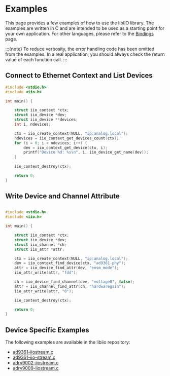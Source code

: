 # Examples

This page provides a few examples of how to use the libIIO library. The examples are written in C and are intended to be used as a starting point for your own application. For other languages, please refer to the [Bindings](bindings.md) page.

:::{note}
To reduce verbosity, the error handling code has been omitted from the examples. In a real application, you should always check the return value of each function call.
:::

## Connect to Ethernet Context and List Devices

```c
#include <stdio.h>
#include <iio.h>

int main() {

    struct iio_context *ctx;
    struct iio_device *dev;
    struct iio_device **devices;
    int i, ndevices;

    ctx = iio_create_context(NULL, "ip:analog.local");
    ndevices = iio_context_get_devices_count(ctx);
    for (i = 0; i < ndevices; i++) {
        dev = iio_context_get_device(ctx, i);
        printf("Device %d: %s\n", i, iio_device_get_name(dev));
    }
    
    iio_context_destroy(ctx);

    return 0;
}
```

## Write Device and Channel Attribute

```c

#include <stdio.h>
#include <iio.h>

int main() {

    struct iio_context *ctx;
    struct iio_device *dev;
    struct iio_channel *ch;
    struct iio_attr *attr;

    ctx = iio_create_context(NULL, "ip:analog.local");
    dev = iio_context_find_device(ctx, "ad9361-phy");
    attr = iio_device_find_attr(dev, "ensm_mode");
    iio_attr_write(attr, "fdd");

    ch = iio_device_find_channel(dev, "voltage0", false);
    attr = iio_channel_find_attr(ch, "hardwaregain");
    iio_attr_write(attr, "0");

    iio_context_destroy(ctx);

    return 0;
}
```

## Device Specific Examples

The following examples are available in the libiio repository:

- [ad9361-iiostream.c](https://github.com/analogdevicesinc/libiio/blob/main/examples/ad9361-iiostream.c)
- [ad9361-iio-stream.c](https://github.com/analogdevicesinc/libiio/blob/main/examples/ad93761-iiostream.c)
- [adrv9002-iiostream.c](https://github.com/analogdevicesinc/libiio/blob/main/examples/adrv9002-iiostream.c)
- [adrv9009-iiostream.c](https://github.com/analogdevicesinc/libiio/blob/main/examples/adrv9009-iiostream.c)